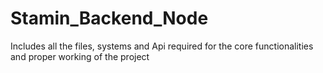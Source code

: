 # Stamin_Backend_Node
Includes all the files, systems and Api required for the core functionalities and proper working of the project 
